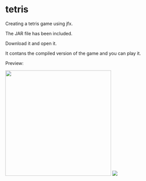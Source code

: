 # tetris
Creating a tetris game using jfx.


The JAR file has been included.


Download it and open it.


It contans the compiled version of the game and you can play it.

Preview:

<img src="https://github.com/chandran-jr/tetris/blob/master/tertrs.PNG" width=330px>
<img src="https://github.com/chandran-jr/tetris/blob/master/tet.PNG">
